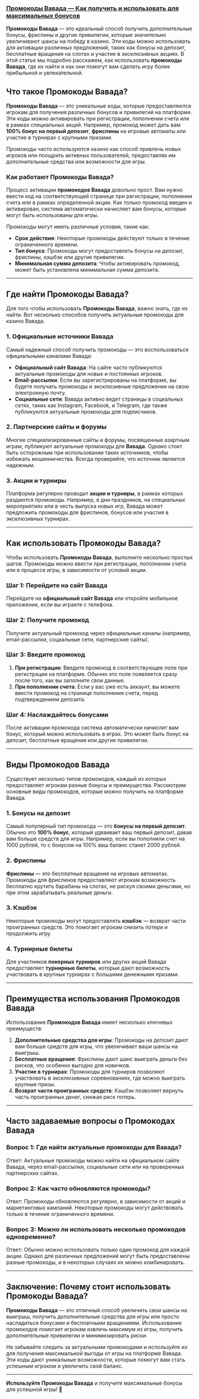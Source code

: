 ### [Промокоды Вавада — Как получить и использовать для максимальных бонусов](https://partnervavadarv.com?promo=75590753-cc8b-4c4a-8d71-99b7a2293439-jud\&target=register)

**Промокоды Вавада** — это идеальный способ получить дополнительные бонусы, фриспины и другие привилегии, которые значительно увеличивают шансы на победу в казино. Эти коды можно использовать для активации различных предложений, таких как бонусы на депозит, бесплатные вращения на слотах и участие в эксклюзивных акциях. В этой статье мы подробно расскажем, как использовать **промокоды Вавада**, где их найти и как они помогут вам сделать игру более прибыльной и увлекательной.

## Что такое Промокоды Вавада?

**Промокоды Вавада** — это уникальные коды, которые предоставляются игрокам для получения различных бонусов и привилегий на платформе. Эти коды можно активировать при регистрации, пополнении счета или в рамках специальных акций. Например, промокод может дать вам **100% бонус на первый депозит**, **фриспины** на игровые автоматы или участие в турнирах с крупными призами.

Промокоды часто используются казино как способ привлечь новых игроков или поощрить активных пользователей, предоставляя им дополнительные средства или возможности для игры.

### Как работают Промокоды Вавада?

Процесс активации **промокодов Вавада** довольно прост. Вам нужно ввести код на соответствующей странице при регистрации, пополнении счета или в рамках определенной акции. Как только промокод введен и активирован, система автоматически начисляет вам бонусы, которые могут быть использованы для игры.

Промокоды могут иметь различные условия, такие как:

* **Срок действия**: Некоторые промокоды действуют только в течение ограниченного времени.
* **Тип бонуса**: Промокоды могут предоставлять бонусы на депозит, фриспины, кэшбэк или другие привилегии.
* **Минимальная сумма депозита**: Чтобы активировать промокод, может быть установлена минимальная сумма депозита.

***

## Где найти Промокоды Вавада?

Для того чтобы использовать **Промокоды Вавада**, важно знать, где их найти. Вот несколько способов получить актуальные промокоды для казино Вавада.

### 1. **Официальные источники Вавада**

Самый надежный способ получить промокоды — это воспользоваться официальными каналами Вавада:

* **Официальный сайт Вавада**: На сайте часто публикуются актуальные промокоды для новых и постоянных игроков.
* **Email-рассылки**: Если вы зарегистрированы на платформе, вы будете получать промокоды и эксклюзивные предложения на свою электронную почту.
* **Социальные сети**: Вавада активно ведет страницы в социальных сетях, таких как Instagram, Facebook, и Telegram, где также публикуются актуальные промокоды для подписчиков.

### 2. **Партнерские сайты и форумы**

Многие специализированные сайты и форумы, посвященные азартным играм, публикуют актуальные промокоды для **Вавада**. Однако стоит быть осторожным при использовании таких источников, чтобы избежать мошенничества. Всегда проверяйте, что источник является надежным.

### 3. **Акции и турниры**

Платформа регулярно проводит **акции и турниры**, в рамках которых раздаются промокоды. Например, в дни праздников, на специальных мероприятиях или в честь выпуска новых игр, Вавада может предложить промокоды для фриспинов, бонусов или участия в эксклюзивных турнирах.

***

## Как использовать Промокоды Вавада?

Чтобы использовать **Промокоды Вавада**, выполните несколько простых шагов. Промокоды можно ввести при регистрации, пополнении счета или в процессе игры, в зависимости от условий акции.

### Шаг 1: Перейдите на сайт Вавада

Перейдите на **официальный сайт Вавада** или откройте мобильное приложение, если вы играете с телефона.

### Шаг 2: Получите промокод

Получите актуальный промокод через официальные каналы (например, email-рассылки, социальные сети, партнерские сайты).

### Шаг 3: Введите промокод

1. **При регистрации**: Введите промокод в соответствующее поле при регистрации на платформе. Обычно это поле появляется сразу после того, как вы заполните свои данные.
2. **При пополнении счета**: Если у вас уже есть аккаунт, вы можете ввести промокод на странице пополнения счета, перед подтверждением депозита.

### Шаг 4: Наслаждайтесь бонусами

После активации промокода система автоматически начислит вам бонус, который можно использовать в играх. Это может быть бонус на депозит, бесплатные вращения или другие привилегии.

***

## Виды Промокодов Вавада

Существует несколько типов промокодов, каждый из которых предоставляет игрокам разные бонусы и преимущества. Рассмотрим основные виды промокодов, которые можно получить на платформе Вавада.

### 1. **Бонусы на депозит**

Самый популярный тип промокода — это **бонусы на первый депозит**. Обычно это **100% бонус**, который удваивает ваш первый депозит, давая вам больше средств для игры. Например, если вы пополнили счет на 1000 рублей, то с бонусом на 100% ваш баланс станет 2000 рублей.

### 2. **Фриспины**

**Фриспины** — это бесплатные вращения на игровых автоматах. Промокоды для фриспинов предоставляют игрокам возможность бесплатно крутить барабаны на слотах, не рискуя своими деньгами, но при этом зарабатывать реальные деньги.

### 3. **Кэшбэк**

Некоторые промокоды могут предоставлять **кэшбэк** — возврат части проигранных средств. Это помогает игрокам снизить потери и продолжить игру.

### 4. **Турнирные билеты**

Для участников **покерных турниров** или других акций Вавада предоставляет **турнирные билеты**, которые дают возможность участвовать в крупных турнирах с большими денежными призами.

***

## Преимущества использования Промокодов Вавада

Использование **Промокодов Вавада** имеет несколько ключевых преимуществ:

1. **Дополнительные средства для игры**: Промокоды на депозит дают вам больше средств для игры, что увеличивает ваши шансы на выигрыш.
2. **Бесплатные вращения**: Фриспины дают шанс выиграть деньги без рисков, что особенно выгодно для новичков.
3. **Участие в турнирах**: Промокоды для турниров позволяют участвовать в эксклюзивных соревнованиях, где можно выиграть крупные призы.
4. **Возврат части проигранных средств**: Кэшбэк позволяет вернуть часть проигранных денег, снижая риск потерь.

***

## Часто задаваемые вопросы о Промокодах Вавада

### Вопрос 1: Где найти актуальные промокоды для Вавада?

Ответ: Актуальные промокоды можно найти на официальном сайте Вавада, через email-рассылки, социальные сети или на проверенных партнерских сайтах.

### Вопрос 2: Как часто обновляются промокоды?

Ответ: Промокоды обновляются регулярно, в зависимости от акций и маркетинговых кампаний. Некоторые промокоды могут действовать только в течение ограниченного времени.

### Вопрос 3: Можно ли использовать несколько промокодов одновременно?

Ответ: Обычно можно использовать только один промокод для каждой акции. Однако для различных предложений могут быть предоставлены разные промокоды, и в некоторых случаях их можно комбинировать.

***

## Заключение: Почему стоит использовать Промокоды Вавада?

**Промокоды Вавада** — это отличный способ увеличить свои шансы на выигрыш, получить дополнительные средства для игры или просто насладиться бонусами и бесплатными вращениями. Использование промокодов помогает игрокам извлечь максимум из игры, получить дополнительные привилегии и минимизировать риски.

Не забывайте следить за актуальными промокодами и используйте их для получения максимальной выгоды от игры на платформе Вавада. Эти коды дают уникальные возможности, которые помогут вам стать успешным игроком и увеличить свой баланс.

***

**Используйте Промокоды Вавада** и получите максимальные бонусы для успешной игры! 🎉
